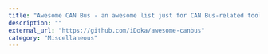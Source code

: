 ```yaml
---
title: "Awesome CAN Bus - an awesome list just for CAN Bus-related tools (hardware, software, etc.)"
description: ""
external_url: "https://github.com/iDoka/awesome-canbus"
category: "Miscellaneous"
---
```

